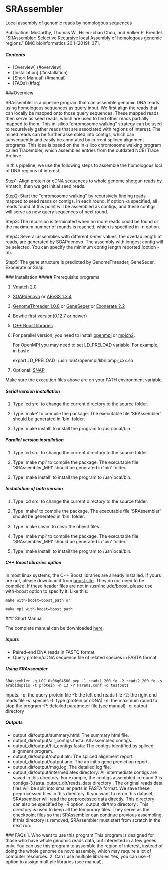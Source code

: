 SRAssembler
===========
Local assembly of genomic reads by homologous sequences

Publication:
McCarthy, Thomas W., Hsien-chao Chou, and Volker P. Brendel. "SRAssembler: Selective Recursive local Assembly of homologous genomic regions." BMC bioinformatics 20.1 (2019): 371.

##### Contents
* [Overview] (#overview)
* [Installation] (#installation)
* [Short Manual] (#manual)
* [FAQs] (#faq)

<a name="overview"/>
###Overview

SRAssembler is a pipeline program that can assemble genomic DNA reads using homologous sequences as query input. We first align the reads that can locally be mapped onto those query sequences. These mapped reads then serve as seed reads, which are used to find other reads partially mapped to them. This in-silico ”chromosome walking” strategy can be used to recursively gather reads that are associated with regions of interest. The mined reads can be further assembled into contigs, which can subsequently and easily be annotated by current spliced alignment programs. This idea is based on the in-silico chromosome walking program called Tracembler, which assembles entries from the outdated NCBI Trace Archive.

In this pipeline, we use the following steps to assemble the homologous loci of DNA regions of interest:

Step1: Align protein or cDNA sequences to whole genome shotgun reads by Vmatch, then we get initial seed reads.

Step2: Start the "chromosome walking" by recursively finding reads mapped to seed reads or contigs. In each round, if option -a specified, all reads found at this point will be assembled as contigs, and these contigs will serve as new query sequences of next round.

Step3: The recursion is terminated when no more reads could be found or the maximum number of rounds is reached, which is specified in -n option.

Step4: Several assemblies with different k-mer values, the overlap length of reads, are generated by SOAPdenovo. The assembly with longest contig will be selected. You can specify the minimum contig length reported (option -m).

Step5: The gene structure is predicted by GenomeThreader, GeneSeqer, Exonerate or Snap.

<a name="installation"/>
### Installation
##### Prerequisite programs

  1. [Vmatch 2.0](http://www.vmatch.de/)
  
  2. [SOAPdenovo](http://soap.genomics.org.cn/soapdenovo.html) or [ABySS 1.3.4](http://www.bcgsc.ca/platform/bioinfo/software/abyss)
  
  3. [GenomeThreader 1.0.8](http://www.genomethreader.org/) or [GeneSeqer](http://brendelgroup.org/bioinformatics2go/GeneSeqer.php) or [Exonerate 2.2](http://www.ebi.ac.uk/~guy/exonerate/)

  4. [Bowtie first version(0.12.7 or newer)](http://bowtie-bio.sourceforge.net/index.shtml)

  5. [C++ Boost libraries](http://www.boost.org/users/download/)

  6. For parallel version, you need to install [openmpi](http://www.open-mpi.org/) or [mpich2](http://www.mcs.anl.gov/research/projects/mpich2/).
     
     For OpenMPI you may need to set LD_PRELOAD variable. For example, in bash:

     export LD_PRELOAD=/usr/lib64/openmpi/lib/libmpi_cxx.so

  7. Optional: [SNAP](http://korflab.ucdavis.edu/software.html)

  Make sure the execution files above are on your PATH environment variable.

##### Serial version installation

  1. Type 'cd src' to change the current directory to the source folder.
  
  2. Type 'make' to compile the package. The executable file 'SRAssembler' should be generated in 'bin' folder.

  3. Type `make install' to install the program to /usr/local/bin.

##### Parallel version installation

  1. Type 'cd src' to change the current directory to the source folder.
  
  2. Type 'make mpi' to compile the package. The executable file 'SRAssembler_MPI' should be generated in 'bin' folder.

  3. Type `make install' to install the program to /usr/local/bin.

##### Installation of both version

  1. Type 'cd src' to change the current directory to the source folder.

  2. Type 'make' to compile the package. The executable file 'SRAssembler' should be generated in 'bin' folder.

  3. Type 'make clean' to clear the object files.
  
  4. Type 'make mpi' to compile the package. The executable file 'SRAssembler_MPI' should be generated in 'bin' folder.

  5. Type `make install' to install the program to /usr/local/bin.

##### C++ Boost libraries option

In most linux systems, the C++ Boost libraries are already installed. If yours are not, please download it from [boost site](http://www.boost.org/users/download/). They do not need to be compiled. If these header files are not in /usr/include/boost, please use with-boost option to specify it. Like this:

    make with-boost=boost_path or 

    make mpi with-boost=boost_path

<a name="manual"/>
### Short Manual

The complete manual can be downloaded [here](https://github.com/hsienchao/SRAssembler/blob/master/doc/SRAssembler.pdf).

##### Inputs

   * Paired-end DNA reads in FASTQ format.
   * Query protein/cDNA sequence file of related species in FASTA format.

##### Using SRAssembler
   ```
   SRAssembler -q LOC_Os06g04560.pep -1 reads1_200.fq -2 reads2_200.fq -s arabidopsis -t protein -n 13 -P Params.conf -o testout1
   ```

   Inputs:
   -q: the query protein file
   -1: the left end reads file
   -2: the right end reads file
   -s: species
   -t: type (protein or cDNA)
   -n: the maximum round to stop the program
   -P: detailed paratmeter file (see manual)
   -o: output directory

##### Outputs
   * output_dir/output/summary.html: The summary html file.
   * output_dir/output/all_contigs.fasta: All assembled contigs.
   * output_dir/output/hit_contigs.fasta: The contigs identified by spliced alignment program.
   * output_dir/output/output.aln: The spliced alignment report.
   * output_dir/output/output.ano: The ab initio gene prediction report.
   * output_dir/output/msg.log: The detailed log file.
   * output_dir/output/intermediates directory: All intermediate contigs are saved
in this directory. For example, the contigs assembled in round 3 is contigs-3.fasta.
output_dir/reads_data directory : The original reads data files will be split into
smaller parts in FASTA format. We save these preprocessed files in this directory.
If you want to rerun this dataset, SRAssembler will read the preprocessed data
directly. This directory can also be specified by -R option.
output_dir/tmp directory : This directory is used to keep all the temporary files.
They serve as the checkpoint files so that SRAssembler can continue previous
assembling. If this directory is removed, SRAssembler must start from scratch in
the next run.

<a name="faq"/>
### FAQs
1. Who want to use this program
This program is designed for those who have whole genomic reads data, but interested in a few genes only. You can use this program to assemble the region of interest, instead of doing the whole genome de novo assembly, which may require a lot of computer resources.
2. Can I use multiple libraries
Yes, you can use -f option to assign multiple libraries (see manual).
